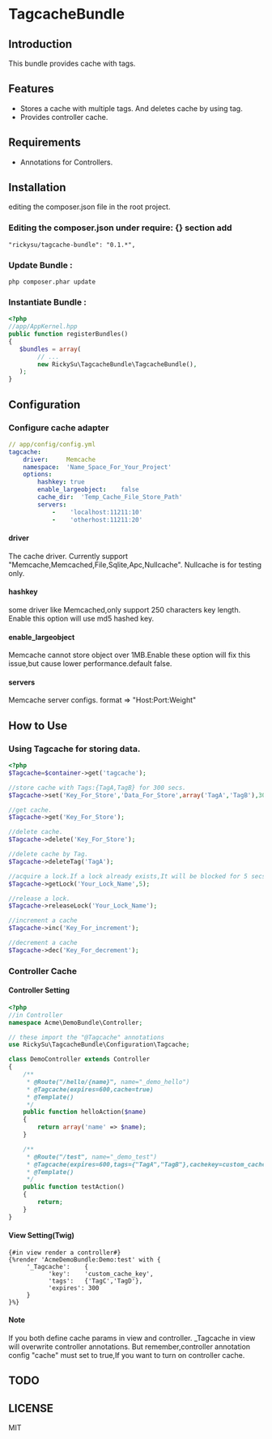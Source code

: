 TagcacheBundle
==============

Introduction
------------

This bundle provides cache with tags.

Features
------------

* Stores a cache with multiple tags. And deletes cache by using tag.
* Provides controller cache.

Requirements
------------

* Annotations for Controllers.

Installation
------------

editing the composer.json file in the root project.

### Editing the composer.json under require: {} section add

```
"rickysu/tagcache-bundle": "0.1.*",
```
### Update Bundle :

```
php composer.phar update
```

### Instantiate Bundle :

```php
<?php
//app/AppKernel.hpp
public function registerBundles()
{
   $bundles = array(
        // ...
        new RickySu\TagcacheBundle\TagcacheBundle(),
   );
}
```

Configuration
-------------

### Configure cache adapter

```yml
// app/config/config.yml
tagcache:
    driver:     Memcache
    namespace:  'Name_Space_For_Your_Project'
    options:
        hashkey: true
        enable_largeobject:    false
        cache_dir:  'Temp_Cache_File_Store_Path'
        servers:
            -    'localhost:11211:10'
            -    'otherhost:11211:20'
```

#### driver

The cache driver. Currently support "Memcache,Memcached,File,Sqlite,Apc,Nullcache". Nullcache is for testing only.

#### hashkey

some driver like Memcached,only support 250 characters key length. Enable this option will use md5 hashed key.

#### enable_largeobject

Memcache cannot store object over 1MB.Enable these option will fix this issue,but cause lower performance.default false.

#### servers

Memcache server configs. format => "Host:Port:Weight"


How to Use
----------

### Using Tagcache for storing data.

```php
<?php
$Tagcache=$container->get('tagcache');

//store cache with Tags:{TagA,TagB} for 300 secs.
$Tagcache->set('Key_For_Store','Data_For_Store',array('TagA','TagB'),300);

//get cache.
$Tagcache->get('Key_For_Store');

//delete cache.
$Tagcache->delete('Key_For_Store');

//delete cache by Tag.
$Tagcache->deleteTag('TagA');

//acquire a lock.If a lock already exists,It will be blocked for 5 secs.
$Tagcache->getLock('Your_Lock_Name',5);

//release a lock.
$Tagcache->releaseLock('Your_Lock_Name');

//increment a cache
$Tagcache->inc('Key_For_increment');

//decrement a cache
$Tagcache->dec('Key_For_decrement');


```

### Controller Cache

#### Controller Setting
```php
<?php
//in Controller
namespace Acme\DemoBundle\Controller;

// these import the "@Tagcache" annotations
use RickySu\TagcacheBundle\Configuration\Tagcache;

class DemoController extends Controller
{
    /**
     * @Route("/hello/{name}", name="_demo_hello")
     * @Tagcache(expires=600,cache=true)
     * @Template()
     */
    public function helloAction($name)
    {
        return array('name' => $name);
    }

    /**
     * @Route("/test", name="_demo_test")
     * @Tagcache(expires=600,tags={"TagA","TagB"},cachekey=custom_cache_key,cache=true)
     * @Template()
     */
    public function testAction()
    {
        return;
    }
}
```

#### View Setting(Twig)

```html+jinja
{#in view render a controller#}
{%render 'AcmeDemoBundle:Demo:test' with {
     '_Tagcache':    {
           'key':    'custom_cache_key',
           'tags':   {'TagC','TagD'},
           'expires': 300
     }
}%}
```

#### Note

If you both define cache params in view and controller. _Tagcache in view will overwrite controller annotations.
But remember,controller annotation config "cache" must set to true,If you want to turn on controller cache.

TODO
----


LICENSE
-------

MIT